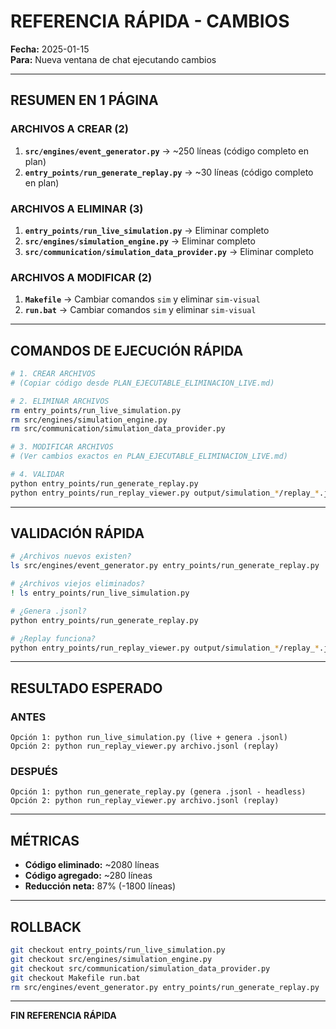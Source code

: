 # REFERENCIA RÁPIDA - CAMBIOS

**Fecha:** 2025-01-15  
**Para:** Nueva ventana de chat ejecutando cambios

---

## RESUMEN EN 1 PÁGINA

### ARCHIVOS A CREAR (2)

1. **`src/engines/event_generator.py`** → ~250 líneas (código completo en plan)
2. **`entry_points/run_generate_replay.py`** → ~30 líneas (código completo en plan)

### ARCHIVOS A ELIMINAR (3)

1. **`entry_points/run_live_simulation.py`** → Eliminar completo
2. **`src/engines/simulation_engine.py`** → Eliminar completo
3. **`src/communication/simulation_data_provider.py`** → Eliminar completo

### ARCHIVOS A MODIFICAR (2)

1. **`Makefile`** → Cambiar comandos `sim` y eliminar `sim-visual`
2. **`run.bat`** → Cambiar comandos `sim` y eliminar `sim-visual`

---

## COMANDOS DE EJECUCIÓN RÁPIDA

```bash
# 1. CREAR ARCHIVOS
# (Copiar código desde PLAN_EJECUTABLE_ELIMINACION_LIVE.md)

# 2. ELIMINAR ARCHIVOS
rm entry_points/run_live_simulation.py
rm src/engines/simulation_engine.py
rm src/communication/simulation_data_provider.py

# 3. MODIFICAR ARCHIVOS
# (Ver cambios exactos en PLAN_EJECUTABLE_ELIMINACION_LIVE.md)

# 4. VALIDAR
python entry_points/run_generate_replay.py
python entry_points/run_replay_viewer.py output/simulation_*/replay_*.jsonl
```

---

## VALIDACIÓN RÁPIDA

```bash
# ¿Archivos nuevos existen?
ls src/engines/event_generator.py entry_points/run_generate_replay.py

# ¿Archivos viejos eliminados?
! ls entry_points/run_live_simulation.py

# ¿Genera .jsonl?
python entry_points/run_generate_replay.py

# ¿Replay funciona?
python entry_points/run_replay_viewer.py output/simulation_*/replay_*.jsonl
```

---

## RESULTADO ESPERADO

### ANTES
```
Opción 1: python run_live_simulation.py (live + genera .jsonl)
Opción 2: python run_replay_viewer.py archivo.jsonl (replay)
```

### DESPUÉS
```
Opción 1: python run_generate_replay.py (genera .jsonl - headless)
Opción 2: python run_replay_viewer.py archivo.jsonl (replay)
```

---

## MÉTRICAS

- **Código eliminado:** ~2080 líneas
- **Código agregado:** ~280 líneas
- **Reducción neta:** 87% (-1800 líneas)

---

## ROLLBACK

```bash
git checkout entry_points/run_live_simulation.py
git checkout src/engines/simulation_engine.py
git checkout src/communication/simulation_data_provider.py
git checkout Makefile run.bat
rm src/engines/event_generator.py entry_points/run_generate_replay.py
```

---

**FIN REFERENCIA RÁPIDA**
